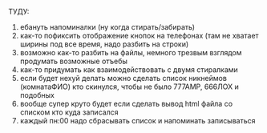ТУДУ:

1. ебануть напоминалки (ну когда стирать/забирать)
2. как-то пофиксить отображение кнопок на телефонах (там не хватает ширины под все время, надо разбить на строки)
3. возможно как-то разбить на файлы, немного трезвым взглядом продумать возможные отъебы
4. как-то придумать как взаимодействовать с двумя стиралками
5. если будет нехуй делать можно сделать список никнеймов (комнатаФИО) кто скинулся, чтобы не было 777АМР, 666ЛОХ и подобных
6. вообще супер круто будет если сделать вывод html файла со списком кто куда записался
7. каждый пн:00 надо сбрасывать список и напоминать записываться 